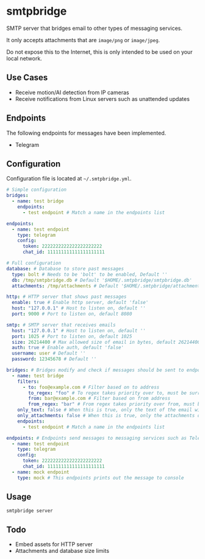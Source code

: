 # smtpbridge

SMTP server that bridges email to other types of messaging services.

It only accepts attachments that are `image/png` or `image/jpeg`.

Do not expose this to the Internet, this is only intended to be used on your local network.

## Use Cases

- Receive motion/AI detection from IP cameras
- Receive notifications from Linux servers such as unattended updates

## Endpoints

The following endpoints for messages have been implemented.

- Telegram

## Configuration

Configuration file is located at `~/.smtpbridge.yml`.

```yaml
# Simple configuration
bridges:
  - name: test bridge
    endpoints:
      - test endpoint # Match a name in the endpoints list

endpoints:
  - name: test endpoint
    type: telegram
    config:
      token: 2222222222222222222222
      chat_id: 111111111111111111111
```

```yaml
# Full configuration
database: # Database to store past messages
  type: bolt # Needs to be 'bolt' to be enabled, Default ''
  db: /tmp/smtpbridge.db # Default '$HOME/.smtpbridge/smtpbridge.db'
  attachments: /tmp/attachments # Default '$HOME/.smtpbridge/attachments'

http: # HTTP server that shows past messages
  enable: true # Enable http server, default 'false'
  host: "127.0.0.1" # Host to listen on, default ''
  port: 9000 # Port to listen on, default 8080

smtp: # SMTP server that receives emails
  host: "127.0.0.1" # Host to listen on, default ''
  port: 1025 # Port to listen on, default 1025
  size: 26214400 # Max allowed size of email in bytes, default 26214400 (25 MB)
  auth: true # Enable auth, default 'false'
  username: user # Default ''
  password: 12345678 # Default ''

bridges: # Bridges modify and check if messages should be sent to endpoints
  - name: test bridge
    filters:
      - to: foo@example.com # Filter based on to address
        to_regex: "foo" # To regex takes priority over to, must be surrounded by quotation marks
        from: bar@example.com # Filter based on from address
        from_regex: "bar" # From regex takes priority over from, must be surrounded by quotation marks
    only_text: false # When this is true, only the text of the email will be sent to endpoints
    only_attachments: false # When this is true, only the attachments of the email will be sent to endpoints
    endpoints:
      - test endpoint # Match a name in the endpoints list

endpoints: # Endpoints send messages to messaging services such as Telegram
  - name: test endpoint
    type: telegram
    config:
      token: 2222222222222222222222
      chat_id: 111111111111111111111
  - name: mock endpoint
    type: mock # This endpoints prints out the message to console
```

## Usage

```
smtpbridge server
```

## Todo

- Embed assets for HTTP server
- Attachments and database size limits
